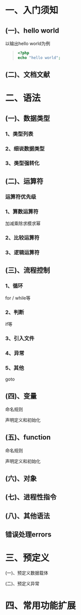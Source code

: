 # 一、入门须知

## (一)、hello world

以输出hello world为例

>```php
><?php
>echo "hello world";
>
>```

## (二)、文档文献

# 二、语法

## (一)、数据类型

### 1、类型列表

### 2、细说数据类型

### 3、类型强转化

## (二)、运算符

### 运算符优先级

### 1、算数运算符

加减乘除求模求幂

### 2、比较运算符

### 3、逻辑运算符

## (三)、流程控制

### 1、循环

for / while等

### 2、判断

if等

### 3、引入文件

### 4、异常

### 5、其他



goto

## (四)、变量

命名规则

声明定义和初始化

## (五)、function

命名规则

声明定义和初始化



## (六)、对象

## (七)、进程性指令

## (八)、其他语法

## 错误处理errors

# 三、预定义

(一)、预定义数据载体

(二)、预定义异常

# 四、常用功能扩展



